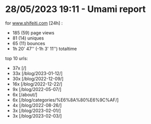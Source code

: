 # 28/05/2023 19:11 - Umami report
for www.shifeiti.com [24h] :

 - 185 (59) page views
 - 81 (14) uniques
 - 65 (11) bounces
 - 1h 20' 47'' (-1h 3' 11'') totaltime


top 10 urls:
 - 37x [/]
 - 33x [/blog/2023-01-12/]
 - 30x [/blog/2022-12-09/]
 - 16x [/blog/2022-12-22/]
 - 9x [/blog/2022-05-07/]
 - 6x [/about/]
 - 6x [/blog/categories/%E6%8A%80%E6%9C%AF/]
 - 4x [/blog/2022-08-26/]
 - 3x [/blog/2023-02-01/]
 - 3x [/blog/2023-02-03/]


